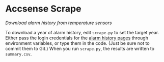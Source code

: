 # Accsense Scrape
*Download alarm history from temperature sensors*

To download a year of alarm history, edit `scrape.py` to set the target year.
Either pass the login credentials for the [alarm history pages] through
environment variables, or type them in the code. (Just be sure not to commit
them to Git.) When you run `scrape.py`, the results are written to
`summary.csv`.

[alarm history pages]: https://secure.sensornetworkonline.com/SSIWeb/
